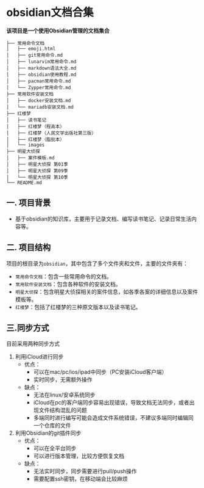 # obsidian文档合集

**该项目是一个使用Obsidian管理的文档集合**

```
├── 常用命令文档
│   ├── emoji.html
│   ├── git常用命令.md
│   ├── lunarvim常用命令.md
│   ├── markdown语法大全.md
│   ├── obsidian使用教程.md
│   ├── pacman常用命令.md
│   └── Zypper常用命令.md
├── 常用软件安装文档
│   ├── docker安装文档.md
│   └── mariadb安装文档.md
├── 红楼梦
│   ├── 读书笔记
│   ├── 红楼梦（程高本）
│   ├── 红楼梦（人民文学出版社第三版）
│   ├── 红楼梦（脂批本）
│   └── images
├── 明星大侦探
│   ├── 案件模板.md
│   ├── 明星大侦探 第01季
│   ├── 明星大侦探 第09季
│   └── 明星大侦探 第10季
└── README.md
```

## 一. 项目背景
- 基于obsidian的知识库，主要用于记录文档、编写读书笔记、记录日常生活内容等。

## 二. 项目结构
项目的根目录为`obsidian`，其中包含了多个文件夹和文件，主要的文件夹有：
- `常用命令文档`：包含一些常用命令的文档。
- `常用软件安装文档`：包含各种软件的安装文档。
- `明星大侦探`：包含明星大侦探相关的案件信息，如各季各案的详细信息以及案件模板等。
- `红楼梦`：包括了红楼梦的三种原文版本以及读书笔记。

## 三.同步方式
目前采用两种同步方式
1. 利用iCloud进行同步
	-  优点：
		- 可以在mac/pc/ios/ipad中同步（PC安装iCloud客户端）
		- 实时同步，无需额外操作
	- 缺点：
		- 无法在linux/安卓系统同步
		- iCloud在pc的客户端同步容易出现错误，导致文档无法同步，或者出现文件结构混乱的问题
		- 多端同时进行编写可能会造成文件系统错误，不建议多端同时编辑同一个仓库的文件
2. 利用Obsidian的git插件同步
	- 优点：
		- 可以在全平台同步
		- 可以进行版本管理，比较方便恢复文档
	- 缺点：
		- 无法实时同步，同步需要进行pull/push操作
		- 需要配置ssh密钥，在移动端会比较麻烦
